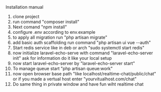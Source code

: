Installation manual

1. clone project
2. run command "composer install"
3. Next comand "npm install"
4. configure .env according to env.example
5. to apply all migration run "php artisan migrate"
6. add basic auth scaffolding run command "php artisan ui vue --auth"
7. Start redis service like in deb or arch "sudo systemctl start redis"
8. now initialize laravel-echo-serve with command "laravel-echo-server init" ask for information do it like your local setup
9. now start laravel-echo-server by "laravel-echo-server start"
10. To manage queue start "php artisan queue:work"
11. now open browser base path "like localhost/realtime-chat/public/chat" or if you made a vertual host enter "yourvitualhost.com/chat"
12. Do same thing in private window and have fun wiht realtime chat

